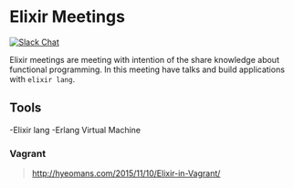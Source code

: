 # Elixir Meetings
[![Slack Chat](https://img.shields.io/badge/Chat-Slack-ff69b4.svg "Join us. Anyone is welcome!")](http://sobral.herokuapp.com/)
	
Elixir meetings are meeting with intention of the share knowledge about 
functional programming. In this meeting have talks and build applications 
with `elixir lang`.

## Tools

-Elixir lang
-Erlang Virtual Machine



### Vagrant
> http://hyeomans.com/2015/11/10/Elixir-in-Vagrant/











